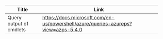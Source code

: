 
| Title                   | Link                                                                              |
| ----------------------- | --------------------------------------------------------------------------------- |
| Query output of cmdlets | https://docs.microsoft.com/en-us/powershell/azure/queries-azureps?view=azps-5.4.0 |
